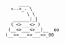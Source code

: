                                                     ____
                                                 >-->_- \
                                                       \ \
                                                  ______|_|
                                                 (_<>___<>_)
                                                (__<>___<>__)__  oo
                                               (__<>___<>___<>_00
